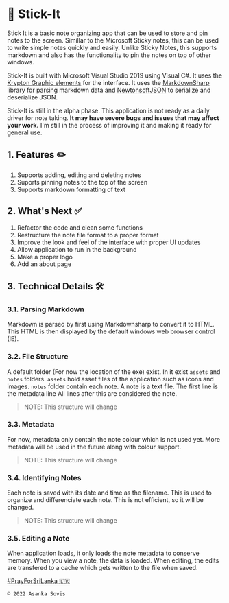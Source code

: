 # 📒 Stick-It
Stick It is a basic note organizing app that can be used to store and pin notes to the screen. Simillar to the Microsoft Sticky notes, this can be used to write simple notes quickly and easily. Unlike Sticky Notes, this supports markdown and also has the functionality to pin the notes on top of other windows.

Stick-It is built with Microsoft Visual Studio 2019 using Visual C#. It uses the [Krypton Graphic elements](https://github.com/ComponentFactory/Krypton) for the interface. It uses the [MarkdownSharp](https://github.com/StackExchange/MarkdownSharp) library for parsing markdown data and [NewtonsoftJSON](https://www.newtonsoft.com/json) to serialize and deserialize JSON.

Stick-It is still in the alpha phase. This application is not ready as a daily driver for note taking. **It may have severe bugs and issues that may affect your work.** I'm still in the process of improving it and making it ready for general use.

## 1. Features ✏️
1. Supports adding, editing and deleting notes
2. Suports pinning notes to the top of the screen
3. Supports markdown formatting of text

## 2. What's Next ✅
1. Refactor the code and clean some functions
2. Restructure the note file format to a proper format
3. Improve the look and feel of the interface with proper UI updates
4. Allow application to run in the background
5. Make a proper logo
6. Add an about page

## 3. Technical Details 🛠️

### 3.1. Parsing Markdown
Markdown is parsed by first using Markdownsharp to convert it to HTML. This HTML is then displayed by the default windows web browser control (IE).

### 3.2. File Structure
A default folder (For now the location of the exe) exist. In it exist `assets` and `notes` folders. `assets` hold asset files of the application such as icons and images. `notes` folder contain each note. A note is a text file. The first line is the metadata line All lines after this are considered the note.
> NOTE: This structure will change

### 3.3. Metadata
For now, metadata only contain the note colour which is not used yet. More metadata will be used in the future along with colour support.
> NOTE: This structure will change

### 3.4. Identifying Notes
Each note is saved with its date and time as the filename. This is used to organize and differenciate each note. This is not efficient, so it will be changed.
> NOTE: This structure will change

### 3.5. Editing a Note
When application loads, it only loads the note metadata to conserve memory. When you view a note, the data is loaded. When editing, the edits are transfered to a cache which gets written to the file when saved.

[#PrayForSriLanka 🇱🇰](https://twitter.com/search?q=%23PrayForSriLanka&src=typeahead_click)

`© 2022 Asanka Sovis`
